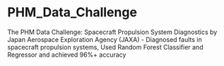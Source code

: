# PHM_Data_Challenge
The PHM Data Challenge: Spacecraft Propulsion System Diagnostics by Japan Aerospace Exploration Agency (JAXA) - Diagnosed faults in spacecraft propulsion systems, Used Random Forest Classifier and Regressor and achieved 96%+ accuracy
